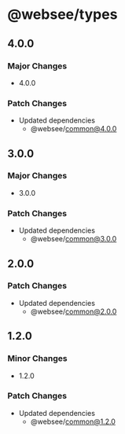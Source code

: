 # @websee/types

## 4.0.0

### Major Changes

- 4.0.0

### Patch Changes

- Updated dependencies
  - @websee/common@4.0.0

## 3.0.0

### Major Changes

- 3.0.0

### Patch Changes

- Updated dependencies
  - @websee/common@3.0.0

## 2.0.0

### Patch Changes

- Updated dependencies
  - @websee/common@2.0.0

## 1.2.0

### Minor Changes

- 1.2.0

### Patch Changes

- Updated dependencies
  - @websee/common@1.2.0
